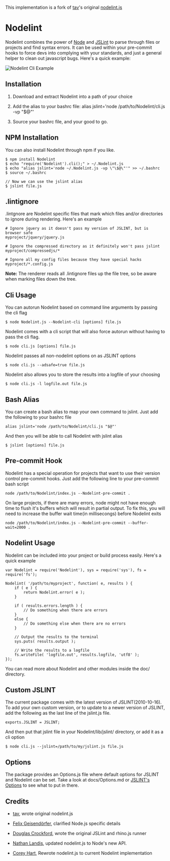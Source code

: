This implementation is a fork of [tav]'s original [nodelint.js]

Nodelint
========

Nodelint combines the power of [Node] and [JSLint] to parse through files or projects and find syntax errors. It can be
used within your pre-commit hooks to force devs into complying with your standards, and just a general helper to clean out
javascript bugs. Here's a quick example:

![Nodelint Cli Example](http://www.cnstatic.com/images/github/Nodelint/example.png "Nodelint Cli Example")



Installation
------------

1. Download and extract Nodelint into a path of your choice

2. Add the alias to your bashrc file: alias jslint='node /path/to/Nodelint/cli.js -vp "$@"'

3. Source your bashrc file, and your good to go.



NPM Installation
----------------------

You can also install Nodelint through npm if you like.

	$ npm install Nodelint
	$ echo "require('Nodelint').cli();" > ~/.Nodelint.js
	$ echo "alias jslint='node ~/.Nodelint.js -vp \"\$@\"'" >> ~/.bashrc
	$ source ~/.bashrc

	// Now we can use the jslint alias
	$ jslint file.js



.lintignore
-----------

.lintgnore are Nodelint specific files that mark which files and/or directories to ignore during rendering. Here's an example

	# Ignore jquery as it doesn't pass my version of JSLINT, but is browser safe
	myproject/jquery/jquery.js

	# Ignore the compressed directory as it definitely won't pass jslint
	myproject/compressedjs/*

	# Ignore all my config files because they have special hacks
	myproject/*.config.js

**Note:** The renderer reads all .lintignore files up the file tree, so be aware when marking files down the tree.



Cli Usage
---------

You can autorun Nodelint based on command line arguments by passing the cli flag
	
	$ node Nodelint.js --Nodelint-cli [options] file.js

Nodelint comes with a cli script that will also force autorun without having to pass the cli flag.

	$ node cli.js [options] file.js

Nodelint passes all non-nodelint options on as JSLINT options

	$ node cli.js --adsafe=true file.js

Nodelint also allows you to store the results into a logfile of your choosing

	$ node cli.js -l logfile.out file.js



Bash Alias
----------

You can create a bash alias to map your own command to jslint. Just add the following to your bashrc file
	
	alias jslint='node /path/to/Nodelint/cli.js "$@"'

And then you will be able to call Nodelint with jslint alias

	$ jslint [options] file.js



Pre-commit Hook
---------------

Nodelint has a special operation for projects that want to use their version control pre-commit hooks.
Just add the following line to your pre-commit bash script

	node /path/to/Nodelint/index.js --Nodelint-pre-commit .

On large projects, if there are many errors, node might not have enough time to flush it's buffers which
will result in partial output. To fix this, you will need to increase the buffer wait time(in millisecongs)
before Nodelint exits

	node /path/to/Nodelint/index.js --Nodelint-pre-commit --buffer-wait=2000 .



Nodelint Usage
--------------

Nodelint can be included into your project or build process easily. Here's a quick example

	var Nodelint = require('Nodelint'), sys = require('sys'), fs = require('fs');

	Nodelint( '/path/to/myproject', function( e, results ) {
		if ( e ) {
			return Nodelint.error( e );
		}

		if ( results.errors.length ) {
			// Do something when there are errors
		}
		else {
			// Do something else when there are no errors
		}

		// Output the results to the terminal
		sys.puts( results.output );

		// Write the results to a logfile
		fs.writeFile( 'logfile.out', results.logfile, 'utf8' );
	});

You can read more about Nodelint and other modules inside the doc/ directory.




Custom JSLINT
-------------

The current package comes with the latest version of JSLINT(2010-10-16). To add your own custom version,
or to update to a newer version of JSLINT, add the following as the last line of the jslint.js file.

	exports.JSLINT = JSLINT;

And then put that jslint file in your Nodelint/lib/jslint/ directory, or add it as a cli option

	$ node cli.js --jslint=/path/to/my/jslint.js file.js




Options
-------

The package provides an Options.js file where default options for JSLINT and Nodelint can be set.
Take a look at docs/Options.md or [JSLINT's Options] to see what to put in there.



Credits
-------

- [tav], wrote original nodelint.js

- [Felix Geisendörfer][felixge], clarified Node.js specific details

- [Douglas Crockford], wrote the original JSLint and rhino.js runner

- [Nathan Landis][my8bird], updated nodelint.js to Node's new API.

- [Corey Hart], Rewrote nodelint.js to current Nodelint implementation



[Node]: http://nodejs.org/
[JSLint]: http://www.jslint.com/lint.html
[JSLINT's Options]: http://www.jslint.com/lint.html#options
[tav]: http://tav.espians.com
[felixge]: http://debuggable.com
[Douglas Crockford]: http://www.crockford.com
[my8bird]: http://github.com/my8bird
[Corey Hart]: http://www.codenothing.com
[nodelint.js]: http://github.com/tav/nodelint.js
